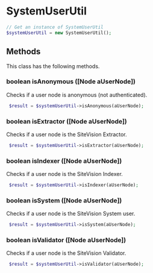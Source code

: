 # SystemUserUtil

```php
// Get an instance of SystemUserUtil
$systemUserUtil = new SystemUserUtil();
```


## Methods
This class has the following methods.


### boolean isAnonymous ([Node aUserNode])
Checks if a user node is anonymous (not authenticated).

```php
 $result = $systemUserUtil->isAnonymous(aUserNode);
```


### boolean isExtractor ([Node aUserNode])
Checks if a user node is the SiteVision Extractor.

```php
 $result = $systemUserUtil->isExtractor(aUserNode);
```


### boolean isIndexer ([Node aUserNode])
Checks if a user node is the SiteVision Indexer.

```php
 $result = $systemUserUtil->isIndexer(aUserNode);
```


### boolean isSystem ([Node aUserNode])
Checks if a user node is the SiteVision System user.

```php
 $result = $systemUserUtil->isSystem(aUserNode);
```


### boolean isValidator ([Node aUserNode])
Checks if a user node is the SiteVision Validator.

```php
 $result = $systemUserUtil->isValidator(aUserNode);
```

